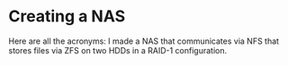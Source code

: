 
# Creating a NAS

Here are all the acronyms: I made a NAS that communicates via NFS that stores files via ZFS on two HDDs in a RAID-1 configuration.


